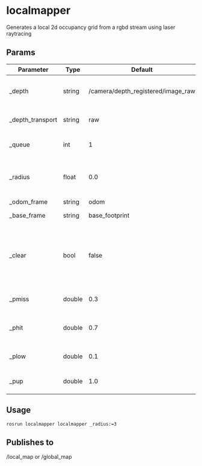 # localmapper

Generates a local 2d occupancy grid from a rgbd stream using laser raytracing 

## Params

Parameter                           |  Type | Default                      | Description
---------------------------------   | ------| ---------------------------- | -----------
_depth                              | string| /camera/depth_registered/image_raw | Input depth topic if =="none" disable
_depth_transport                    | string| raw                          | Depth image transport type
_queue                              | int   | 1                            | Queue size for the synchronizer
_radius                             | float | 0.0                          | Radius of the local map (if ==0 generates a global map)
_odom_frame                         | string| odom                         | Odom frame
_base_frame                         | string| base_footprint               | Base 2D footprint
_clear                              | bool  | false                        | Clear the global map when extracting the local map (currently broken)
_pmiss                              | double  | 0.3                        | Free space probability update
_phit                               | double  | 0.7                        | Occupied space probability update
_plow                              | double  | 0.1                         | Minimum probality clamping
_pup                               | double  | 1.0                         | Maximum probality clamping


## Usage
    rosrun localmapper localmapper _radius:=3
    
## Publishes to

/local_map or /global_map


